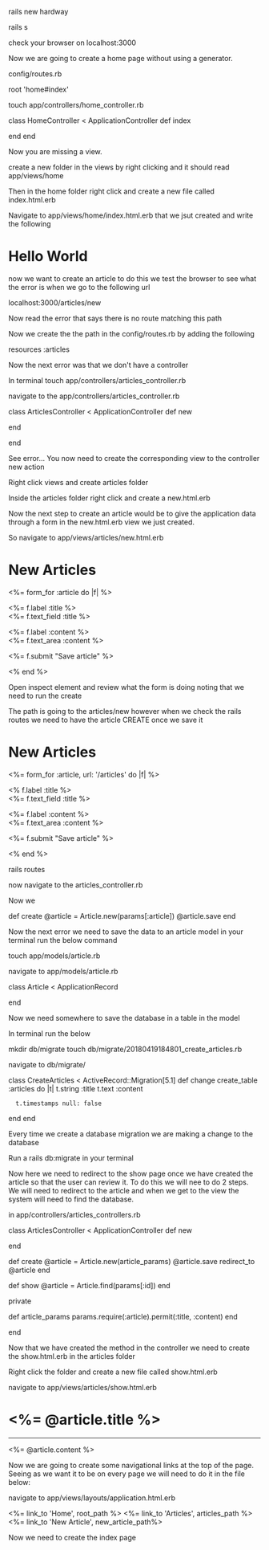 
rails new hardway

rails s

check your browser on localhost:3000

Now we are going to create a home page without using a generator.

config/routes.rb

root 'home#index'

touch app/controllers/home_controller.rb

class HomeController < ApplicationController
  def index

  end
end

Now you are missing a view.

create a new folder in the views by right clicking and it should read app/views/home

Then in the home folder right click and create a new file called index.html.erb

Navigate to app/views/home/index.html.erb that we jsut created and write the following

<h1>Hello World</h1>

now we want to create an article to do this we test the browser to see what the error is when we go to the following url

localhost:3000/articles/new

Now read the error that says there is no route matching this path

Now we create the the path in the config/routes.rb by adding the following

resources :articles

Now the next error was that we don't have a controller

In terminal
touch app/controllers/articles_controller.rb

navigate to the app/controllers/articles_controller.rb

class ArticlesController < ApplicationController
  def new

  end

end


See error... You now need to create the corresponding view to the controller new action

Right click views and create articles folder

Inside the articles folder right click and create a new.html.erb

Now the next step to create an article would be to give the application data through a form in the new.html.erb view we just created.

So navigate to app/views/articles/new.html.erb

<h1>New Articles</h1>

<%= form_for :article do |f| %>

  <%= f.label :title %><br>
  <%= f.text_field :title %><br>

  <%= f.label :content %><br>
  <%= f.text_area :content %><br>

  <%= f.submit "Save article" %>

<% end %>

Open inspect element and review what the form is doing noting that we need to run the create

The path is going to the articles/new however when we check the rails routes we need to have the article CREATE once we save it

<h1>New Articles</h1>

<%= form_for :article, url: '/articles' do |f| %>

  <% f.label :title %><br>
  <%= f.text_field :title %><br>

  <%= f.label :content %><br>
  <%= f.text_area :content %><br>

  <%= f.submit "Save article" %>

<% end %>

rails routes

now navigate to the articles_controller.rb

Now we

def create
  @article = Article.new(params[:article])
  @article.save
end

Now the next error we need to save the data to an article model in your terminal run the below command

touch app/models/article.rb

navigate to app/models/article.rb

class Article < ApplicationRecord

end

Now we need somewhere to save the database in a table in the model

In terminal run the below

mkdir db/migrate
touch db/migrate/20180419184801_create_articles.rb

navigate to db/migrate/

class CreateArticles < ActiveRecord::Migration[5.1]
  def change
    create_table :articles do |t|
      t.string :title
      t.text   :content

      t.timestamps null: false
  end
end

Every time we create a database migration we are making a change to the database

Run a rails db:migrate in your terminal

Now here we need to redirect to the show page once we have created the article so that the user can review it. To do this we will nee to do 2 steps. We will need to redirect to the article and when we get to the view the system will need to find the database.

in app/controllers/articles_controllers.rb

class ArticlesController < ApplicationController
  def new

  end


  def create
    @article = Article.new(article_params)
    @article.save
    redirect_to @article
  end

  def show
    @article = Article.find(params[:id])
  end

  private

  def article_params
    params.require(:article).permit(:title, :content)
  end

end

Now that we have created the method in the controller we need to create the show.html.erb in the articles folder

Right click the folder and create a new file called show.html.erb

navigate to app/views/articles/show.html.erb

<h1><%= @article.title %></h1>
<hr>
<p><%= @article.content %></p>

Now we are going to create some navigational links at the top of the page. Seeing as we want it to be on every page we will need to do it in the file below:

navigate to app/views/layouts/application.html.erb

<%= link_to 'Home', root_path %>
<%= link_to 'Articles', articles_path %>
<%= link_to 'New Article', new_article_path%>

Now we need to create the index page
